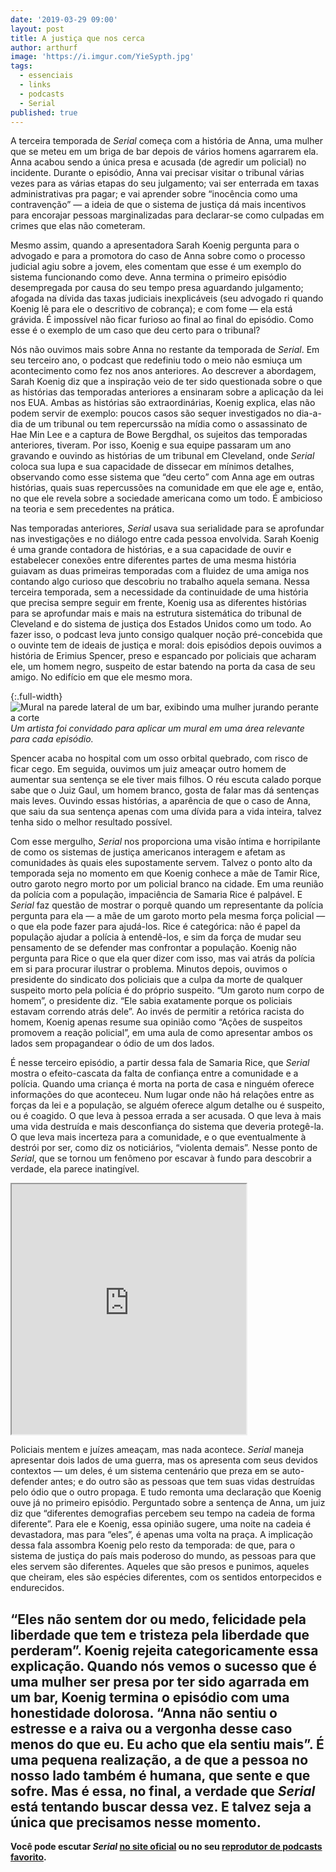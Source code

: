 ```yaml
---
date: '2019-03-29 09:00'
layout: post
title: A justiça que nos cerca
author: arthurf
image: 'https://i.imgur.com/YieSypth.jpg'
tags:
  - essenciais
  - links
  - podcasts
  - Serial
published: true
---
```


A terceira temporada de _Serial_ começa com a história de Anna, uma mulher que se meteu em um briga de bar depois de vários homens agarrarem ela. Anna acabou sendo a única presa e acusada (de agredir um policial) no incidente. Durante o episódio, Anna vai precisar visitar o tribunal várias vezes para as várias etapas do seu julgamento; vai ser enterrada em taxas administrativas pra pagar; e vai aprender sobre “inocência como uma contravenção” — a ideia de que o sistema de justiça dá mais incentivos para encorajar pessoas marginalizadas para declarar-se como culpadas em crimes que elas não cometeram.

Mesmo assim, quando a apresentadora Sarah Koenig pergunta para o advogado e para a promotora do caso de Anna sobre como o processo judicial agiu sobre a jovem, eles comentam que esse é um exemplo do sistema funcionando como deve. Anna termina o primeiro episódio desempregada por causa do seu tempo presa aguardando julgamento; afogada na dívida das taxas judiciais inexplicáveis (seu advogado ri quando Koenig lê para ele o descritivo de cobrança); e com fome — ela está grávida. É impossível não ficar furioso ao final ao final do episódio. Como esse é o exemplo de um caso que deu certo para o tribunal?

Nós não ouvimos mais sobre Anna no restante da temporada de _Serial_. Em seu terceiro ano, o podcast que redefiniu todo o meio não esmiuça um acontecimento como fez nos anos anteriores. Ao descrever a abordagem, Sarah Koenig diz que a inspiração veio de ter sido questionada sobre o que as histórias das temporadas anteriores a ensinaram sobre a aplicação da lei nos EUA. Ambas as histórias são extraordinárias, Koenig explica, elas não podem servir de exemplo: poucos casos são sequer investigados no dia-a-dia de um tribunal ou tem repercurssão na mídia como o assassinato de Hae Min Lee e a captura de Bowe Bergdhal, os sujeitos das temporadas anteriores, tiveram. Por isso, Koenig e sua equipe passaram um ano gravando e ouvindo as histórias de um tribunal em Cleveland, onde _Serial_ coloca sua lupa e sua capacidade de dissecar em mínimos detalhes, observando como esse sistema que “deu certo” com Anna age em outras histórias, quais suas repercussões na comunidade em que ele age e, então, no que ele revela sobre a sociedade americana como um todo. É ambicioso na teoria e sem precedentes na prática.

Nas temporadas anteriores, _Serial_ usava sua serialidade para se aprofundar nas investigações e no diálogo entre cada pessoa envolvida. Sarah Koenig é uma grande contadora de histórias, e a sua capacidade de ouvir e estabelecer conexões entre diferentes partes de uma mesma história guiavam as duas primeiras temporadas com a fluidez de uma amiga nos contando algo curioso que descobriu no trabalho aquela semana. Nessa terceira temporada, sem a necessidade da continuidade de uma história que precisa sempre seguir em frente, Koenig usa as diferentes histórias para se aprofundar mais e mais na estrutura sistemática do tribunal de Cleveland e do sistema de justiça dos Estados Unidos como um todo. Ao fazer isso, o podcast leva junto consigo qualquer noção pré-concebida que o ouvinte tem de ideais de justiça e moral: dois episódios depois ouvimos a história de Erimius Spencer, preso e espancado por policiais que acharam ele, um homem negro, suspeito de estar batendo na porta da casa de seu amigo. No edifício em que ele mesmo mora.

{:.full-width}
![Mural na parede lateral de um bar, exibindo uma mulher jurando perante a corte](https://i.imgur.com/oLZCCNAh.jpg)
_Um artista foi convidado para aplicar um mural em uma área relevante para cada episódio._


Spencer acaba no hospital com um osso orbital quebrado, com risco de ficar cego. Em seguida, ouvimos um juiz ameaçar outro homem de aumentar sua sentença se ele tiver mais filhos. O réu escuta calado porque sabe que o Juiz Gaul, um homem branco, gosta de falar mas dá sentenças mais leves. Ouvindo essas histórias, a aparência de que o caso de Anna, que saiu da sua sentença apenas com uma dívida para a vida inteira, talvez tenha sido o melhor resultado possível.

Com esse mergulho, _Serial_ nos proporciona uma visão íntima e horripilante de como os sistemas de justiça americanos interagem e afetam as comunidades às quais eles supostamente servem. Talvez o ponto alto da temporada seja no momento em que Koenig conhece a mãe de Tamir Rice, outro garoto negro morto por um policial branco na cidade. Em uma reunião da polícia com a população, impaciência de Samaria Rice é palpável. E _Serial_ faz questão de mostrar o porquê quando um representante da polícia pergunta para ela — a mãe de um garoto morto pela mesma força policial — o que ela pode fazer para ajudá-los. Rice é categórica: não é papel da população ajudar a polícia à entendê-los, e sim da força de mudar seu pensamento de se defender mas confrontar a população. Koenig não pergunta para Rice o que ela quer dizer com isso, mas vai atrás da polícia em si para procurar ilustrar o problema. Minutos depois, ouvimos o presidente do sindicato dos policiais que a culpa da morte de qualquer suspeito morto pela polícia é do próprio suspeito. “Um garoto num corpo de homem”, o presidente diz. “Ele sabia exatamente porque os policiais estavam correndo atrás dele”. Ao invés de permitir a retórica racista do homem, Koenig apenas resume sua opinião como “Ações de suspeitos promovem a reação policial”, em uma aula de como apresentar ambos os lados sem propagandear o ódio de um dos lados.

É nesse terceiro episódio, a partir dessa fala de Samaria Rice, que _Serial_ mostra o efeito-cascata da falta de confiança entre a comunidade e a polícia. Quando uma criança é morta na porta de casa e ninguém oferece informações do que aconteceu. Num lugar onde não há relações entre as forças da lei e a população, se alguém oferece algum detalhe ou é suspeito, ou é coagido. O que leva à pessoa errada a ser acusada. O que leva à mais uma vida destruída e mais desconfiança do sistema que deveria protegê-la. O que leva mais incerteza para a comunidade, e o que eventualmente à destrói por ser, como diz os noticiários, “violenta demais”. Nesse ponto  de _Serial_, que se tornou um fenômeno por escavar à fundo para descobrir a verdade, ela parece inatingível.

<iframe src="https://serialpodcast.org/embed/250" width="375" height="400"  webkitallowfullscreen mozallowfullscreen allowfullscreen></iframe>

Policiais mentem e juízes ameaçam, mas nada acontece. _Serial_ maneja apresentar dois lados de uma guerra, mas os apresenta com seus devidos contextos — um deles, é um sistema centenário que preza em se auto-defender antes; e do outro são as pessoas que tem suas vidas destruídas pelo ódio que o outro propaga. E tudo remonta uma declaração que Koenig ouve já no primeiro episódio. Perguntado sobre a sentença de Anna, um juiz diz que “diferentes demografias percebem seu tempo na cadeia de forma diferente”. Para ele e Koenig, essa opinião sugere, uma noite na cadeia é devastadora, mas para “eles”, é apenas uma volta na praça. A implicação dessa fala assombra Koenig pelo resto da temporada: de que, para o sistema de justiça do país mais poderoso do mundo, as pessoas para que eles servem são diferentes. Aqueles que são presos e punimos, aqueles que cheiram, eles são espécies diferentes, com os sentidos entorpecidos e endurecidos.

“Eles não sentem dor ou medo, felicidade pela liberdade que tem e tristeza pela liberdade que perderam”. Koenig rejeita categoricamente essa explicação. Quando nós vemos o sucesso que é uma mulher ser presa por ter sido agarrada em um bar, Koenig termina o episódio com uma honestidade dolorosa. “Anna não sentiu o estresse e a raiva ou a vergonha desse caso menos do que eu. Eu acho que ela sentiu mais”. É uma pequena realização, a de que a pessoa no nosso lado também é humana, que sente e que sofre. Mas é essa, no final, a verdade que _Serial_ está tentando buscar dessa vez. E talvez seja a única que precisamos nesse momento.
---

**Você pode escutar _Serial_ [no site oficial](https://serialpodcast.org/) ou no seu [reprodutor de podcasts favorito](http://pca.st/serial).**

